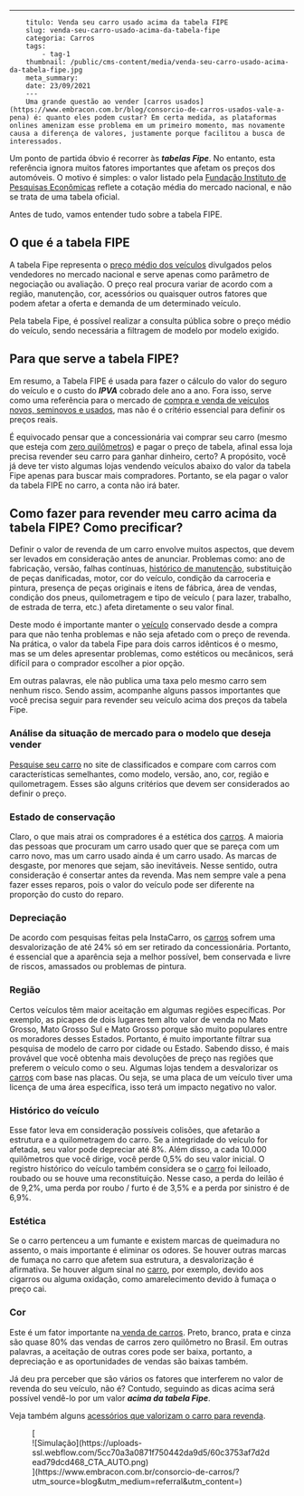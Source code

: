 ---
        titulo: Venda seu carro usado acima da tabela FIPE
        slug: venda-seu-carro-usado-acima-da-tabela-fipe
        categoria: Carros
        tags:
            - tag-1
        thumbnail: /public/cms-content/media/venda-seu-carro-usado-acima-da-tabela-fipe.jpg
        meta_summary: 
        date: 23/09/2021
        ---
        Uma grande questão ao vender [carros usados](https://www.embracon.com.br/blog/consorcio-de-carros-usados-vale-a-pena) ​​é: quanto eles podem custar? Em certa medida, as plataformas onlines amenizam esse problema em um primeiro momento, mas novamente causa a diferença de valores, justamente porque facilitou a busca de interessados.

Um ponto de partida óbvio é recorrer às ***tabelas Fipe***. No entanto, esta referência ignora muitos fatores importantes que afetam os preços dos automóveis. O motivo é simples: o valor listado pela [Fundação Instituto de Pesquisas Econômicas](https://www.fipe.org.br/) reflete a cotação média do mercado nacional, e não se trata de uma tabela oficial.

Antes de tudo, vamos entender tudo sobre a tabela FIPE.

O que é a tabela FIPE 
----------------------

A tabela Fipe representa o [preço médio dos veículos](https://www.embracon.com.br/blog/usando-meu-carro-como-meio-de-fazer-uma-renda-extra) divulgados pelos vendedores no mercado nacional e serve apenas como parâmetro de negociação ou avaliação. O preço real procura variar de acordo com a região, manutenção, cor, acessórios ou quaisquer outros fatores que podem afetar a oferta e demanda de um determinado veículo.

Pela tabela Fipe, é possível realizar a consulta pública sobre o preço médio do veículo, sendo necessária a filtragem de modelo por modelo exigido.

Para que serve a tabela FIPE? 
------------------------------

Em resumo, a Tabela FIPE é usada para fazer o cálculo do valor do seguro do veículo e o custo do ***IPVA*** cobrado dele ano a ano. Fora isso, serve como uma referência para o mercado de [compra e venda de veículos novos, seminovos e usados](https://www.embracon.com.br/blog/pensando-em-comprar-um-carro-saiba-o-que-levar-em-consideracao), mas não é o critério essencial para definir os preços reais.

É equivocado pensar que a concessionária vai comprar seu carro (mesmo que esteja com [zero quilômetros](https://www.embracon.com.br/blog/conquiste-seu-carro-zero-km-com-um-consorcio)) e pagar o preço de tabela, afinal essa loja precisa revender seu carro para ganhar dinheiro, certo? A propósito, você já deve ter visto algumas lojas vendendo veículos abaixo do valor da tabela Fipe apenas para buscar mais compradores. Portanto, se ela pagar o valor da tabela FIPE no carro, a conta não irá bater.

Como fazer para revender meu carro acima da tabela FIPE? Como precificar? 
--------------------------------------------------------------------------

Definir o valor de revenda de um carro envolve muitos aspectos, que devem ser levados em consideração antes de anunciar. Problemas como: ano de fabricação, versão, falhas contínuas, [histórico de manutenção](https://www.embracon.com.br/blog/manutencao-preventiva-vale-a-pena-investir), substituição de peças danificadas, motor, cor do veículo, condição da carroceria e pintura, presença de peças originais e itens de fábrica, área de vendas, condição dos pneus, quilometragem e tipo de veículo ( para lazer, trabalho, de estrada de terra, etc.) afeta diretamente o seu valor final.

Deste modo é importante manter o [veículo](https://www.embracon.com.br/blog/carros-que-voce-pode-comprar-com-consorcio-de-automoveis) conservado desde a compra para que não tenha problemas e não seja afetado com o preço de revenda. Na prática, o valor da tabela Fipe para dois carros idênticos é o mesmo, mas se um deles apresentar problemas, como estéticos ou mecânicos, será difícil para o comprador escolher a pior opção.

Em outras palavras, ele não publica uma taxa pelo mesmo carro sem nenhum risco. Sendo assim, acompanhe alguns passos importantes que você precisa seguir para revender seu veículo acima dos preços da tabela Fipe.

### Análise da situação de mercado para o modelo que deseja vender 

[Pesquise seu carro](https://www.embracon.com.br/blog/8-detalhes-para-prestar-atencao-na-hora-de-comprar-um-carro) no site de classificados e compare com carros com características semelhantes, como modelo, versão, ano, cor, região e quilometragem. Esses são alguns critérios que devem ser considerados ao definir o preço.

### Estado de conservação 

Claro, o que mais atrai os compradores é a estética dos [carros](https://www.embracon.com.br/blog/como-o-consorcio-de-veiculos-cresce-mesmo-no-meio-da-pandemia). A maioria das pessoas que procuram um carro usado quer que se pareça com um carro novo, mas um carro usado ainda é um carro usado. As marcas de desgaste, por menores que sejam, são inevitáveis. Nesse sentido, outra consideração é consertar antes da revenda. Mas nem sempre vale a pena fazer esses reparos, pois o valor do veículo pode ser diferente na proporção do custo do reparo.

### Depreciação 

De acordo com pesquisas feitas pela InstaCarro, os [carros](https://www.embracon.com.br/blog/consorcio-de-veiculos-cresceu-durante-a-crise-entenda-o-motivo) sofrem uma desvalorização de até 24% só em ser retirado da concessionária. Portanto, é essencial que a aparência seja a melhor possível, bem conservada e livre de riscos, amassados ​​ou problemas de pintura.

### Região 

Certos veículos têm maior aceitação em algumas regiões específicas. Por exemplo, as picapes de dois lugares tem alto valor de venda no Mato Grosso, Mato Grosso Sul e Mato Grosso porque são muito populares entre os moradores desses Estados. Portanto, é muito importante filtrar sua pesquisa de modelo de carro por cidade ou Estado. Sabendo disso, é mais provável que você obtenha mais devoluções de preço nas regiões que preferem o veículo como o seu. Algumas lojas tendem a desvalorizar os [carros](https://www.embracon.com.br/blog/guia-de-como-transferir-veiculo) com base nas placas. Ou seja, se uma placa de um veículo tiver uma licença de uma área específica, isso terá um impacto negativo no valor.

### Histórico do veículo 

Esse fator leva em consideração possíveis colisões, que afetarão a estrutura e a quilometragem do carro. Se a integridade do veículo for afetada, seu valor pode depreciar até 8%. Além disso, a cada 10.000 quilômetros que você dirige, você perde 0,5% do seu valor inicial. O registro histórico do veículo também considera se o [carro](https://www.embracon.com.br/blog/os-melhores-carros-de-luxo-no-brasil) foi leiloado, roubado ou se houve uma reconstituição. Nesse caso, a perda do leilão é de 9,2%, uma perda por roubo / furto é de 3,5% e a perda por sinistro é de 6,9%.

### Estética 

Se o carro pertenceu a um fumante e existem marcas de queimadura no assento, o mais importante é eliminar os odores. Se houver outras marcas de fumaça no carro que afetem sua estrutura, a desvalorização é afirmativa. Se houver algum sinal no [carro](https://www.embracon.com.br/blog/consorcio-de-carro-compre-seu-automovel-sem-juros), por exemplo, devido aos cigarros ou alguma oxidação, como amarelecimento devido à fumaça o preço cai.

### Cor 

Este é um fator importante na[ venda de carros](https://www.embracon.com.br/blog/os-principais-cuidados-na-hora-de-vender-o-seu-carro). Preto, branco, prata e cinza são quase 80% das vendas de carros zero quilômetro no Brasil. Em outras palavras, a aceitação de outras cores pode ser baixa, portanto, a depreciação e as oportunidades de vendas são baixas também.

Já deu pra perceber que são vários os fatores que interferem no valor de revenda do seu veículo, não é? Contudo, seguindo as dicas acima será possível vendê-lo por um valor ***acima da tabela Fipe***.

Veja também alguns [acessórios que valorizam o carro para revenda](https://www.embracon.com.br/blog/customizado-acessorios-que-valorizam-o-carro-para-a-revenda).

<figure class="w-richtext-figure-type-image w-richtext-align-center">[<div>![Simulação](https://uploads-ssl.webflow.com/5cc70a3a0871f750442da9d5/60c3753af7d2dead79dcd468_CTA_AUTO.png)</div>](https://www.embracon.com.br/consorcio-de-carros/?utm_source=blog&utm_medium=referral&utm_content=)</figure>
        